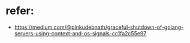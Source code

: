 # refer:
- https://medium.com/@pinkudebnath/graceful-shutdown-of-golang-servers-using-context-and-os-signals-cc1fa2c55e97